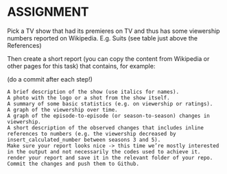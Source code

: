 # ASSIGNMENT

Pick a TV show that had its premieres on TV and thus has some viewership numbers reported on Wikipedia. E.g. Suits (see table just above the References)

Then create a short report (you can copy the content from Wikipedia or other pages for this task) that contains, for example:

(do a commit after each step!)

    A brief description of the show (use italics for names).
    A photo with the logo or a shot from the show itself.
    A summary of some basic statistics (e.g. on viewership or ratings).
    A graph of the viewership over time.
    A graph of the episode-to-episode (or season-to-season) changes in viewership.
    A short description of the observed changes that includes inline references to numbers (e.g. the viewership decreased by insert_calculated_number between seasons 3 and 5).
    Make sure your report looks nice -> this time we’re mostly interested in the output and not necessarily the codes used to achieve it.
    render your report and save it in the relevant folder of your repo.
    Commit the changes and push them to Github.

